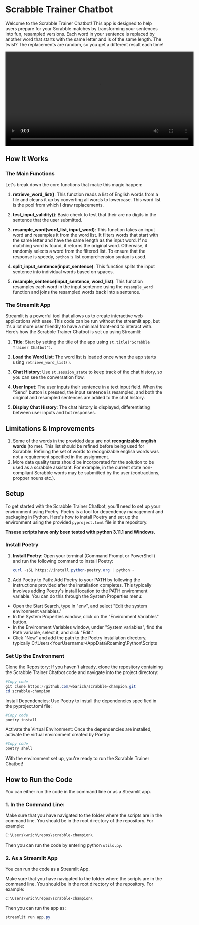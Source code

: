 # Scrabble Trainer Chatbot

Welcome to the Scrabble Trainer Chatbot! This app is designed to help users prepare for your Scrabble matches by transforming your sentences into fun, resampled versions. Each word in your sentence is replaced by another word that starts with the same letter and is of the same length. The twist? The replacements are random, so you get a different result each time!

<video id="demoVideo" width="600" controls>
  <source src="data/video.mp4" type="video/mp4">
  Your browser does not support the video tag.
</video>

<script>
  document.addEventListener('DOMContentLoaded', (event) => {
    var video = document.getElementById('demoVideo');
    video.playbackRate = 2.0;
  });
</script>

## How It Works

### The Main Functions

Let's break down the core functions that make this magic happen:

1. **retrieve_word_list()**: This function reads a list of English words from a file and cleans it up by converting all words to lowercase. This word list is the pool from which I draw replacements.

2. **test_input_validity()**: Basic check to test that their are no digits in the sentence that the user submitted.

2. **resample_word(word_list, input_word)**: This function takes an input word and resamples it from the word list. It filters words that start with the same letter and have the same length as the input word. If no matching word is found, it returns the original word. Otherwise, it randomly selects a word from the filtered list. To ensure that the response is speedy, `python's` list comprehension syntax is used.

3. **split_input_sentence(input_sentence)**: This function splits the input sentence into individual words based on spaces.

4. **resample_sentence(input_sentence, word_list)**: This function resamples each word in the input sentence using the `resample_word` function and joins the resampled words back into a sentence.

### The Streamlit App

Streamlit is a powerful tool that allows us to create interactive web applications with ease. This code can be run without the streamlit app, but it's a lot more user friendly to have a minimal front-end to interact with. Here’s how the Scrabble Trainer Chatbot is set up using Streamlit:

1. **Title**: Start by setting the title of the app using `st.title("Scrabble Trainer Chatbot")`.

2. **Load the Word List**: The word list is loaded once when the app starts using `retrieve_word_list()`.

3. **Chat History**: Use `st.session_state` to keep track of the chat history, so you can see the conversation flow.

4. **User Input**: The user inputs their sentence in a text input field. When the "Send" button is pressed, the input sentence is resampled, and both the original and resampled sentences are added to the chat history.

5. **Display Chat History**: The chat history is displayed, differentiating between user inputs and bot responses.

## Limitations & Improvements

1. Some of the words in the provided data are not **recognizable english words** (to me). This list should be refined before being used for Scrabble. Refining the set of words to recognizable english words was not a requirement specified in the assignment.
2. More data quality tests should be incorporated for the solution to be used as a scrabble assistant. For example, in the current state non-compliant Scrabble words may be submitted by the user (contractions, propper nouns etc.). 

## Setup

To get started with the Scrabble Trainer Chatbot, you'll need to set up your environment using Poetry. Poetry is a tool for dependency management and packaging in Python. Here's how to install Poetry and set up the environment using the provided `pyproject.toml` file in the repository.

**Thsese scripts have only been tested with python 3.11.1 and Windows.**

### Install Poetry

1. **Install Poetry**: Open your terminal (Command Prompt or PowerShell) and run the following command to install Poetry:
   ```powershell
   curl -sSL https://install.python-poetry.org | python -
    ```

2. Add Poetry to Path: Add Poetry to your PATH by following the instructions provided after the installation completes. This typically involves adding Poetry's install location to the PATH environment variable. You can do this through the System Properties menu:

* Open the Start Search, type in "env", and select "Edit the system environment variables."
* In the System Properties window, click on the "Environment Variables" button.
* In the Environment Variables window, under "System variables", find the Path variable, select it, and click "Edit."
* Click "New" and add the path to the Poetry installation directory, typically C:\Users\<YourUsername>\AppData\Roaming\Python\Scripts

### Set Up the Environment
Clone the Repository: If you haven't already, clone the repository containing the Scrabble Trainer Chatbot code and navigate into the project directory:

```powershell
#Copy code
git clone https://github.com/wbarich/scrabble-champion.git
cd scrabble-champion
```

Install Dependencies: Use Poetry to install the dependencies specified in the pyproject.toml file:
```powershell
#Copy code
poetry install
```

Activate the Virtual Environment: Once the dependencies are installed, activate the virtual environment created by Poetry:

```powershell
#Copy code
poetry shell
```

With the environment set up, you're ready to run the Scrabble Trainer Chatbot!

## How to Run the Code

You can either run the code in the command line or as a Streamlit app.

### 1. In the Command Line:

Make sure that you have navigated to the folder where the scripts are in the command line. You should be in the root directory of the repository. For example:
```powershell
C:\Users\wrich\repos\scrabble-champion\
```

Then you can run the code by entering python `utils.py`.

### 2. As a Streamlit App
You can run the code as a Streamlit App.

Make sure that you have navigated to the folder where the scripts are in the command line. You should be in the root directory of the repository. For example:
```powershell
C:\Users\wrich\repos\scrabble-champion\
```

Then you can run the app as:
```powershell
streamlit run app.py
```


